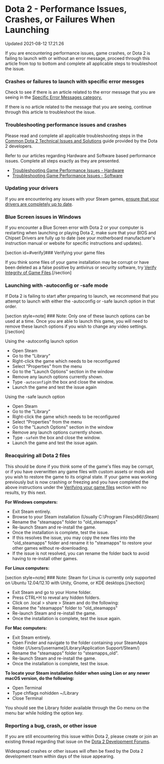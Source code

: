 # Dota 2 - Performance Issues, Crashes, or Failures When Launching
Updated 2021-08-12 17.21.26

If you are encountering performance issues, game crashes, or Dota 2 is failing to launch with or without an error message, proceed through this article from top to bottom and complete all applicable steps to troubleshoot the issue.  
  
### Crashes or failures to launch with specific error messges
  
Check to see if there is an article related to the error message that you are seeing in the [Specific Error Messages category.](https://support.steampowered.com/kb_cat.php?id=59)  
  
If there is no article related to the message that you are seeing, continue through this article to troubleshoot the issue.  
  
  
### Troubleshooting performance issues and crashes
  
Please read and complete all applicable troubleshooting steps in the [Common Dota 2 Technical Issues and Solutions](http://dev.dota2.com/showthread.php?t=15261) guide provided by the Dota 2 developers.  
  
Refer to our articles regarding Hardware and Software based performance issues. Complete all steps exactly as they are presented.  

* [Troubleshooting Game Performance Issues - Hardware ](https://help.steampowered.com/en/faqs/view/7289-6080-C6E3-AE81)
* [Troubleshooting Game Performance Issues - Software](https://help.steampowered.com/en/faqs/view/5B03-A517-D747-9421)

  
  
### Updating your drivers
  
If you are encountering any issues with your Steam games, [ensure that your drivers are completely up to date](https://help.steampowered.com/en/faqs/view/5799-495F-1F25-D15B).  
  
### Blue Screen issues in Windows
  
If you encounter a Blue Screen error with Dota 2 or your computer is restarting when launching or playing Dota 2, make sure that your BIOS and Chipset Drivers are fully up to date (see your motherboard manufacturer's instruction manual or website for specific instructions and updates).  
  
[section id=#verify]### Verifying your game files
  
If you think some files of your game installation may be corrupt or have been deleted as a false positive by antivirus or security software, try [Verify Integrity of Game Files](https://help.steampowered.com/en/faqs/view/0C48-FCBD-DA71-93EB).[/section]  
  
### Launching with -autoconfig or -safe mode 
  
If Dota 2 is failing to start after preparing to launch, we recommend that you attempt to launch with either the -autoconfig or -safe launch option in that order.  
  
[section style=note] ### Note:
Only one of these launch options can be used at a time. Once you are able to launch this game, you will need to remove these launch options if you wish to change any video settings.[/section]  
  
Using the -autoconfig launch option  

* Open Steam
* Go to the "Library"
* Right-click the game which needs to be reconfigured
* Select "Properties" from the menu
* Go to the "Launch Options" section in the window
* Remove any launch options currently shown.
* Type `-autoconfig`in the box and close the window.
* Launch the game and test the issue again

  
  
Using the -safe launch option  

* Open Steam
* Go to the "Library"
* Right-click the game which needs to be reconfigured
* Select "Properties" from the menu
* Go to the "Launch Options" section in the window
* Remove any launch options currently shown.
* Type `-safe`in the box and close the window.
* Launch the game and test the issue again.

  
  
### Reacquiring all Dota 2 files
  
This should be done if you think some of the game's files may be corrupt, or if you have overwritten any game files with custom assets or mods and you wish to restore the game to its original state. If your game was working previously but is now crashing or freezing and you have completed the above instructions under the [Verifying your game files](#verify) section with no results, try this next.  
  
**For Windows computers:**  

* Exit Steam entirely.
* Browse to your Steam installation (Usually C:\Program Files(x86)\Steam\)
* Rename the "steamapps" folder to "old_steamapps"
* Re-launch Steam and re-install the game.
* Once the installation is complete, test the issue.
* If this resolves the issue, you may copy the new files into the "old_steamapps" folder and rename it to "steamapps" to restore your other games without re-downloading.
* If the issue is not resolved, you can rename the folder back to avoid having to re-install other games.

  
  
**For Linux computers:**  
  
[section style=note] ### Note:
Steam for Linux is currently only supported on Ubuntu 12.04/12.10 with Unity, Gnome, or KDE desktops.[/section]  

* Exit Steam and go to your Home folder.
* Press CTRL+H to reveal any hidden folders.
* Click on .local > share > Steam and do the following:
* Rename the "steamapps" folder to "old_steamapps"
* Re-launch Steam and re-install the game.
* Once the installation is complete, test the issue again.

  
  
**For Mac computers:**  

* Exit Steam entirely.
* Open Finder and navigate to the folder containing your SteamApps folder (/Users/[username]/Library/Application Support/Steam/)
* Rename the "steamapps" folder to "steamapps_old".
* Re-launch Steam and re-install the game.
* Once the installation is complete, test the issue.

  
  
**To locate your Steam installation folder when using Lion or any newer macOS version, do the following:**  

* Open Terminal
* Type chflags nohidden ~/Library
* Close Terminal

  
  
You should see the Library folder available through the Go menu on the menu bar while holding the option key.  
  
### Reporting a bug, crash, or other issue
  
If you are still encountering this issue within Dota 2, please create or join an existing thread regarding that issue on the [Dota 2 Development Forums](http://dev.dota2.com/).  
  
Widespread crashes or other issues will often be fixed by the Dota 2 development team within days of the issue appearing.  
  
